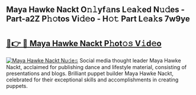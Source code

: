 ## Maya Hawke Nackt O𝚗𝚕yf𝚊ns L𝚎a𝚔ed N𝚞𝚍es - Part-a2Z P𝚑𝚘tos Vi𝚍𝚎o - H𝚘𝚝 Part L𝚎a𝚔s 7w9ye

# <h2><a href="http://kfclqb.oniu.top/?m=Maya+Hawke+Nackt">🔗👉 🔴 Maya Hawke Nackt P𝚑ot𝚘𝚜 V𝚒d𝚎o</a></h2>

[![Maya Hawke Nackt Nu𝚍e𝚜](https://i.imgur.com/0qMVB7G.gif)](http://kfclqb.oniu.top/?m=Maya+Hawke+Nackt)
Social media thought leader Maya Hawke Nackt, acclaimed for publishing dance and lifestyle material, consisting of presentations and blogs. Brilliant puppet builder Maya Hawke Nackt, celebrated for their exceptional skills and accomplishments in creating puppets.  
